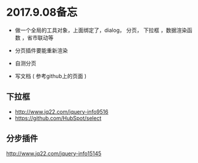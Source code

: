 
# 2017.9.08备忘

* 做一个全局的工具对象，上面绑定了，dialog， 分页， 下拉框  ，数据渲染函数 ，省市联动等 

* 分页插件要能重新渲染

* 自测分页

* 写文档 ( 参考github上的页面 )



## 下拉框
* http://www.jq22.com/jquery-info9516
* https://github.com/HubSpot/select


## 分步插件
http://www.jq22.com/jquery-info15145


















